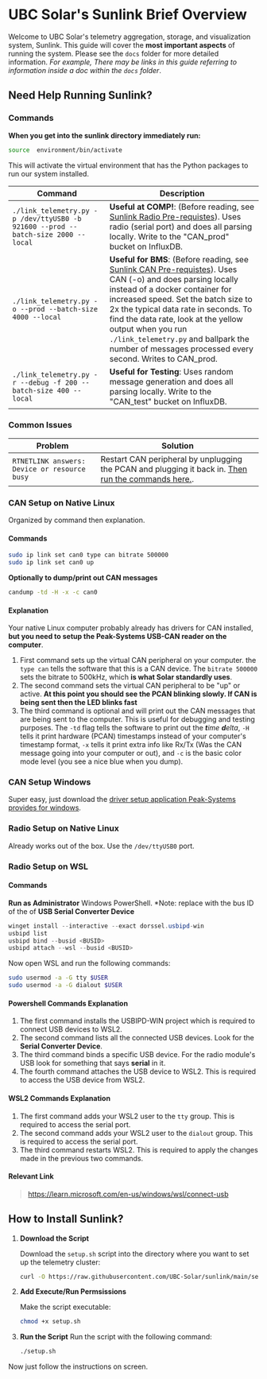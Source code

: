# UBC Solar's Sunlink Brief Overview

Welcome to UBC Solar's telemetry aggregation, storage, and visualization system, Sunlink. This guide will cover the **most important aspects** of running the system. Please see the `docs` folder for more detailed information. *For example, There may be links in this guide referring to information inside a doc within the `docs` folder*.

## Need Help Running Sunlink?
### Commands
**When you get into the sunlink directory immediately run:**
```bash
source  environment/bin/activate
```
This will activate the virtual environment that has the Python packages to run our system installed.

| **Command**                                                | **Description**                                                                                                                                                                                                                    |
| ---------------------------------------------------------- | ---------------------------------------------------------------------------------------------------------------------------------------------------------------------------------------------------------------------------------- |
| `./link_telemetry.py -p /dev/ttyUSB0 -b 921600 --prod --batch-size 2000 --local`     | **Useful at COMP!**: (Before reading, see [Sunlink Radio Pre-requistes](#can-setup-windows)). Uses radio (serial port) and does all parsing locally. Write to the "CAN_prod" bucket on InfluxDB.                                                                                             |
| `./link_telemetry.py -o --prod --batch-size 4000 --local`     | **Useful for BMS**: (Before reading, see [Sunlink CAN Pre-requistes](#can-setup-on-native-linux)). Uses CAN (-o) and does parsing locally instead of a docker container for increased speed. Set the batch size to 2x the typical data rate in seconds. To find the data rate, look at the yellow output when you run `./link_telemetry.py` and ballpark the number of messages processed every second. Writes to CAN_prod.                                                                                                 |        
| `./link_telemetry.py -r --debug -f 200 --batch-size 400 --local`     | **Useful for Testing**: Uses random message generation and does all parsing locally. Write to the "CAN_test" bucket on InfluxDB.     
                                                                                        
### Common Issues
| **Problem**                                                | **Solution**                                                                                                                                                                                                                    |
| ---------------------------------------------------------- | ---------------------------------------------------------------------------------------------------------------------------------------------------------------------------------------------------------------------------------- |
| `RTNETLINK answers: Device or resource busy`    | Restart CAN peripheral by unplugging the PCAN and plugging it back in. [Then run the commands here.](#can-setup-on-native-linux).                                                                                             |


### CAN Setup on Native Linux
Organized by command then explanation.
#### Commands
```bash
sudo ip link set can0 type can bitrate 500000
sudo ip link set can0 up
```
**Optionally to dump/print out CAN messages**
```bash
candump -td -H -x -c can0
```
#### Explanation
Your native Linux computer probably already has drivers for CAN installed, **but you need to setup the Peak-Systems USB-CAN reader on the computer**. 
1. First command sets up the virtual CAN peripheral on your computer. the `type can` tells the software that this is a CAN device. The `bitrate 500000` sets the bitrate to 500kHz, which **is what Solar standardly uses**.
2. The second command sets the virtual CAN peripheral to be "up" or active. **At this point you should see the PCAN blinking slowly. If CAN is being sent then the LED blinks fast**
3. The third command is optional and will print out the CAN messages that are being sent to the computer. This is useful for debugging and testing purposes. The `-td` flag tells the software to print out the ***t**ime **d**elta*, `-H` tells it print hardware (PCAN) timestamps instead of your computer's timestamp format, `-x` tells it print extra info like Rx/Tx (Was the CAN message going into your computer or out), and `-c` is the basic color mode level (you see a nice blue when you dump).

### CAN Setup Windows
Super easy, just download the [driver setup application Peak-Systems provides for windows](https://www.peak-system.com/quick/DrvSetup).

### Radio Setup on Native Linux
Already works out of the box. Use the `/dev/ttyUSB0` port. 

### Radio Setup on WSL
#### Commands
**Run as Administrator** Windows PowerShell. *Note: replace <BUSID> with the bus ID of the of **USB Serial Converter Device**
```powershell
winget install --interactive --exact dorssel.usbipd-win
usbipd list
usbipd bind --busid <BUSID>
usbipd attach --wsl --busid <BUSID>
```
Now open WSL and run the following commands:
```bash
sudo usermod -a -G tty $USER
sudo usermod -a -G dialout $USER
```
#### Powershell Commands Explanation
1. The first command installs the USBIPD-WIN project which is required to connect USB devices to WSL2.
2. The second command lists all the connected USB devices. Look for the **Serial Converter Device**.
3. The third command binds a specific USB device. For the radio module's USB look for something that says **serial** in it.
4. The fourth command attaches the USB device to WSL2. This is required to access the USB device from WSL2.

#### WSL2 Commands Explanation
1. The first command adds your WSL2 user to the `tty` group. This is required to access the serial port.
2. The second command adds your WSL2 user to the `dialout` group. This is required to access the serial port.
3. The third command restarts WSL2. This is required to apply the changes made in the previous two commands.

#### Relevant Link
> https://learn.microsoft.com/en-us/windows/wsl/connect-usb


## How to Install Sunlink?
1. **Download the Script**

   Download the `setup.sh` script into the directory where you want to set up the telemetry cluster:

   ```sh
   curl -O https://raw.githubusercontent.com/UBC-Solar/sunlink/main/setup.sh
   ```
2. **Add Execute/Run Permsissions**

   Make the script executable:

   ```sh
   chmod +x setup.sh
   ```
3. **Run the Script**
    Run the script with the following command:
    
    ```sh
    ./setup.sh
    ```
Now just follow the instructions on screen.     
